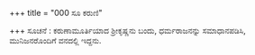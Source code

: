 +++
title = "000 ಸೂ ಕರುಣಿ"

+++
ಸೂಚನೆ : ಕರುಣಾಮೂರ್ತಿಯಾದ ಶ್ರೀಕೃಷ್ಣನು ಬಂದು, ಧರ್ಮರಾಜನನ್ನು ಸಮಾಧಾನಪಡಿಸಿ, ಮುನಿಜನರೊಂದಿಗೆ ವನದಲ್ಲಿ ಇದ್ದನು.